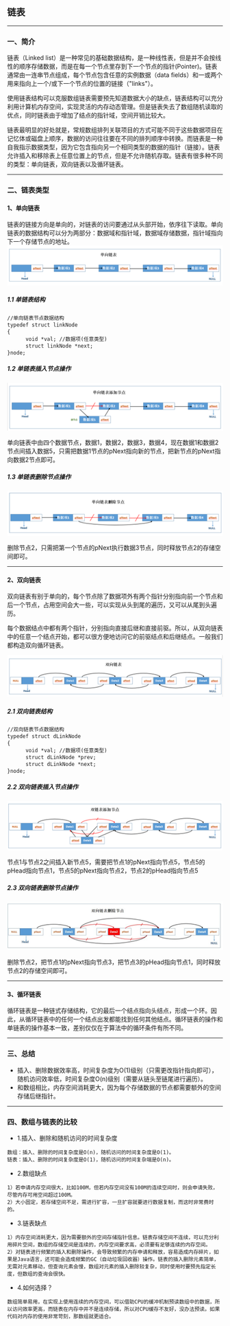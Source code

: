 ## 链表

----
### 一、简介
链表（Linked list）是一种常见的基础数据结构，是一种线性表，但是并不会按线性的顺序存储数据，而是在每一个节点里存到下一个节点的指针(Pointer)。链表通常由一连串节点组成，每个节点包含任意的实例数据（data fields）和一或两个用来指向上一个/或下一个节点的位置的链接（"links"）。

使用链表结构可以克服数组链表需要预先知道数据大小的缺点，链表结构可以充分利用计算机内存空间，实现灵活的内存动态管理。但是链表失去了数组随机读取的优点，同时链表由于增加了结点的指针域，空间开销比较大。

链表最明显的好处就是，常规数组排列关联项目的方式可能不同于这些数据项目在记忆体或磁盘上顺序，数据的访问往往要在不同的排列顺序中转换。而链表是一种自我指示数据类型，因为它包含指向另一个相同类型的数据的指针（链接）。链表允许插入和移除表上任意位置上的节点，但是不允许随机存取。链表有很多种不同的类型：单向链表，双向链表以及循环链表。


----
### 二、链表类型

#### 1、单向链表
链表的链接方向是单向的，对链表的访问要通过从头部开始，依序往下读取。单向链表的数据结构可以分为两部分：数据域和指针域，数据域存储数据，指针域指向下一个存储节点的地址。
![这里写图片描述](./images/2-1.png)

##### 1.1 单链表结构
```
//单向链表节点数据结构
typedef struct linkNode
{
      void *val; //数据项(任意类型)
      struct linkNode *next;
}node;
```

##### 1.2 单链表插入节点操作
![这里写图片描述](./images/2-2.png)

单向链表中由四个数据节点，数据1，数据2，数据3，数据4，现在数据1和数据2节点间插入数据5，只需把数据1节点的pNext指向新的节点，把新节点的pNext指向数据2节点即可。

##### 1.3 单链表删除节点操作
![这里写图片描述](./images/2-3.png)

删除节点2，只需把第一个节点的pNext执行数据3节点，同时释放节点2的存储空间即可。


----
#### 2、双向链表
双向链表有别于单向的，每个节点除了数据项外有两个指针分别指向前一个节点和后一个节点，占用空间会大一些，可以实现从头到尾的遍历，又可以从尾到头遍历。

每个数据结点中都有两个指针，分别指向直接后继和直接前驱。所以，从双向链表中的任意一个结点开始，都可以很方便地访问它的前驱结点和后继结点。一般我们都构造双向循环链表。

![这里写图片描述](./images/2-4.png)

##### 2.1 双向链表结构
```
//双向链表节点数据结构
typedef struct dLinkNode
{
      void *val; //数据项(任意类型)
      struct dLinkNode *prev;      
      struct dLinkNode *next;
}node;
```

##### 2.2 双向链表插入节点操作
![这里写图片描述](./images/2-5.png)

节点1与节点2之间插入新节点5，需要把节点1的pNext指向节点5，节点5的pHead指向节点1，节点5的pNext指向节点2，节点2的pHead指向节点5

##### 2.3 双向链表删除节点操作
![这里写图片描述](./images/2-6.png)

删除节点2，把节点1的pNext指向节点3，把节点3的pHead指向节点1，同时释放节点2的存储空间即可。

----
#### 3、循环链表
循环链表是一种链式存储结构，它的最后一个结点指向头结点，形成一个环。因此，从循环链表中的任何一个结点出发都能找到任何其他结点。循环链表的操作和单链表的操作基本一致，差别仅仅在于算法中的循环条件有所不同。


----
### 三、总结
- 插入、删除数据效率高，时间复杂度为O(1)级别（只需更改指针指向即可），随机访问效率低，时间复杂度O(n)级别（需要从链头至链尾进行遍历）。
- 和数组相比，内存空间消耗更大，因为每个存储数据的节点都需要额外的空间存储后继指针。

----
### 四、数组与链表的比较
- 1.插入、删除和随机访问的时间复杂度
```
数组：插入、删除的时间复杂度是O(n)，随机访问的时间复杂度是O(1)。
链表：插入、删除的时间复杂度是O(1)，随机访问的时间复杂端是O(n)。
```

- 2.数组缺点
```
1）若申请内存空间很大，比如100M，但若内存空间没有100M的连续空间时，则会申请失败，尽管内存可用空间超过100M。
2）大小固定，若存储空间不足，需进行扩容，一旦扩容就要进行数据复制，而这时非常费时的。
```

- 3.链表缺点
```
1）内存空间消耗更大，因为需要额外的空间存储指针信息。链表存储空间不连续，可以充分利用碎片空间，数组的存储空间是连续的，内存空间要求高，必须要有足够连续的内存空间。
2）对链表进行频繁的插入和删除操作，会导致频繁的内存申请和释放，容易造成内存碎片，如果是Java语言，还可能会造成频繁的GC（自动垃圾回收器）操作。链表的插入删除元素简单，无需对元素移动，但查询元素会慢，数组对元素的插入删除较复杂，同时使用时要预先指定长度，但数组的查询会很快。

```

- 4.如何选择？
```
数组简单易用，在实现上使用连续的内存空间，可以借助CPU的缓冲机制预读数组中的数据，所以访问效率更高，而链表在内存中并不是连续存储，所以对CPU缓存不友好，没办法预读。如果代码对内存的使用非常苛刻，那数组就更适合。
```
